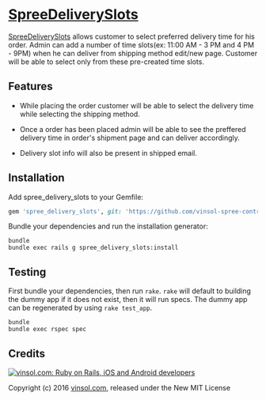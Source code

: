 [SpreeDeliverySlots](https://github.com/vinsol-spree-contrib/spree-delivery-slots)
==================

[SpreeDeliverySlots](https://github.com/vinsol-spree-contrib/spree-delivery-slots) allows customer to select preferred delivery time for his order. Admin can add a number of time slots(ex: 11:00 AM - 3 PM and 4 PM - 9PM) when he can deliver from shipping method edit/new page. Customer will be able to select only from these pre-created time slots.

Features
--------

* While placing the order customer will be able to select the delivery time while selecting the shipping method.

* Once a order has been placed admin will be able to see the preffered delivery time in order's shipment page and can deliver accordingly.

* Delivery slot info will also be present in shipped email.

Installation
------------

Add spree_delivery_slots to your Gemfile:

```ruby
gem 'spree_delivery_slots', git: 'https://github.com/vinsol-spree-contrib/spree-delivery-slots', branch: '3-1-stable'
```

Bundle your dependencies and run the installation generator:

```shell
bundle
bundle exec rails g spree_delivery_slots:install
```

Testing
-------

First bundle your dependencies, then run `rake`. `rake` will default to building the dummy app if it does not exist, then it will run specs. The dummy app can be regenerated by using `rake test_app`.

```shell
bundle
bundle exec rspec spec
```

Credits
-------

[![vinsol.com: Ruby on Rails, iOS and Android developers](http://vinsol.com/vin_logo.png "Ruby on Rails, iOS and Android developers")](http://vinsol.com)

Copyright (c) 2016 [vinsol.com](http://vinsol.com "Ruby on Rails, iOS and Android developers"), released under the New MIT License
